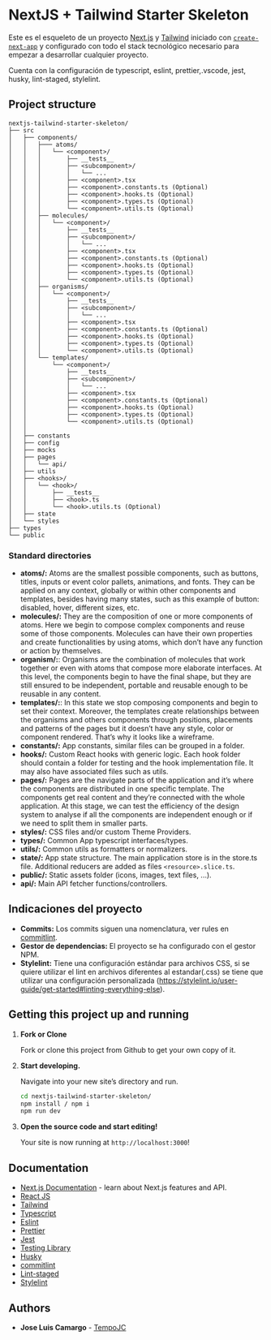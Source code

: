 # NextJS + Tailwind Starter Skeleton

Este es el esqueleto de un proyecto [Next.js](https://nextjs.org/) y [Tailwind](https://tailwindcss.com/) iniciado con [`create-next-app`](https://github.com/vercel/next.js/tree/canary/packages/create-next-app) y configurado con todo el stack tecnológico necesario para empezar a desarrollar cualquier proyecto.

Cuenta con la configuración de typescript, eslint, prettier,.vscode, jest, husky, lint-staged, stylelint.

## Project structure

    nextjs-tailwind-starter-skeleton/
    ├── src
    │   ├── components/
    │   │   ├─── atoms/
    │   │   │   └── <component>/
    │   │   │       ├── __tests__
    │   │   │       ├── <subcomponent>/
    │   │   │       │   └── ...
    │   │   │       ├── <component>.tsx
    │   │   │       ├── <component>.constants.ts (Optional)
    │   │   │       ├── <component>.hooks.ts (Optional)
    │   │   │       ├── <component>.types.ts (Optional)
    │   │   │       └── <component>.utils.ts (Optional)
    │   │   ├── molecules/
    │   │   │   └── <component>/
    │   │   │       ├── __tests__
    │   │   │       ├── <subcomponent>/
    │   │   │       │   └── ...
    │   │   │       ├── <component>.tsx
    │   │   │       ├── <component>.constants.ts (Optional)
    │   │   │       ├── <component>.hooks.ts (Optional)
    │   │   │       ├── <component>.types.ts (Optional)
    │   │   │       └── <component>.utils.ts (Optional)
    │   │   ├── organisms/
    │   │   │   └── <component>/
    │   │   │       ├── __tests__
    │   │   │       ├── <subcomponent>/
    │   │   │       │   └── ...
    │   │   │       ├── <component>.tsx
    │   │   │       ├── <component>.constants.ts (Optional)
    │   │   │       ├── <component>.hooks.ts (Optional)
    │   │   │       ├── <component>.types.ts (Optional)
    │   │   │       └── <component>.utils.ts (Optional)
    │   │   └── templates/
    │   │       └── <component>/
    │   │           ├── __tests__
    │   │           ├── <subcomponent>/
    │   │           │   └── ...
    │   │           ├── <component>.tsx
    │   │           ├── <component>.constants.ts (Optional)
    │   │           ├── <component>.hooks.ts (Optional)
    │   │           ├── <component>.types.ts (Optional)
    │   │           └── <component>.utils.ts (Optional)
    │   │
    │   ├── constants
    │   ├── config
    │   ├── mocks
    │   ├── pages
    │   │   └── api/
    │   ├── utils
    │   ├── <hooks>/
    │   │   └── <hook>/
    │   │       ├── __tests__
    │   │       ├── <hook>.ts
    │   │       └── <hook>.utils.ts (Optional)
    │   ├── state
    │   └── styles
    ├── types
    └── public

### Standard directories

- **atoms/:** Atoms are the smallest possible components, such as buttons, titles, inputs or event color pallets, animations, and fonts. They can be applied on any context, globally or within other components and templates, besides having many states, such as this example of button: disabled, hover, different sizes, etc.
- **molecules/:** They are the composition of one or more components of atoms. Here we begin to compose complex components and reuse some of those components. Molecules can have their own properties and create functionalities by using atoms, which don’t have any function or action by themselves.
- **organism/:**: Organisms are the combination of molecules that work together or even with atoms that compose more elaborate interfaces. At this level, the components begin to have the final shape, but they are still ensured to be independent, portable and reusable enough to be reusable in any content.
- **templates/:**: In this state we stop composing components and begin to set their context. Moreover, the templates create relationships between the organisms and others components through positions, placements and patterns of the pages but it doesn’t have any style, color or component rendered. That’s why it looks like a wireframe.
- **constants/:** App constants, similar files can be grouped in a folder.
- **hooks/:** Custom React hooks with generic logic. Each hook folder should contain a folder for testing and the hook implementation file. It may also have associated files such as utils.
- **pages/:** Pages are the navigate parts of the application and it’s where the components are distributed in one specific template. The components get real content and they’re connected with the whole application. At this stage, we can test the efficiency of the design system to analyse if all the components are independent enough or if we need to split them in smaller parts.
- **styles/:** CSS files and/or custom Theme Providers.
- **types/:** Common App typescript interfaces/types.
- **utils/:** Common utils as formatters or normalizers.
- **state/:** App state structure. The main application store is in the store.ts file. Additional reducers are added as files `<resource>.slice.ts`.
- **public/:** Static assets folder (icons, images, text files, ...).
- **api/:** Main API fetcher functions/controllers.

## Indicaciones del proyecto

- **Commits:** Los commits siguen una nomenclatura, ver rules en [commitlint](https://github.com/conventional-changelog/commitlint/tree/master/%40commitlint/config-conventional#rules).
- **Gestor de dependencias:** El proyecto se ha configurado con el gestor NPM.
- **Stylelint:** Tiene una configuración estándar para archivos CSS, si se quiere utilizar el lint en archivos diferentes al estandar(.css) se tiene que utilizar una configuración personalizada (https://stylelint.io/user-guide/get-started#linting-everything-else).

## Getting this project up and running

1.  **Fork or Clone**

    Fork or clone this project from Github to get your own copy of it.

1.  **Start developing.**

    Navigate into your new site’s directory and run.

    ```bash
    cd nextjs-tailwind-starter-skeleton/
    npm install / npm i
    npm run dev
    ```

1.  **Open the source code and start editing!**

    Your site is now running at `http://localhost:3000`!

## Documentation

- [Next.js Documentation](https://nextjs.org/docs) - learn about Next.js features and API.
- [React JS](https://reactjs.org/)
- [Tailwind](https://tailwindcss.com/docs/installation)
- [Typescript](https://www.typescriptlang.org/docs/)
- [Eslint](https://eslint.org/docs/latest/)
- [Prettier](https://prettier.io/docs/en/index.html)
- [Jest](https://jestjs.io/es-ES/docs/getting-started)
- [Testing Library](https://testing-library.com/docs/)
- [Husky](https://typicode.github.io/husky/#/)
- [commitlint](https://commitlint.js.org/#/)
- [Lint-staged](https://www.styled-components.com)
- [Stylelint](https://stylelint.io/)

## Authors

- **Jose Luis Camargo** - [TempoJC](https://github.com/TempoJC)

